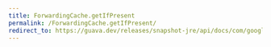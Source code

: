 ```yaml
---
title: ForwardingCache.getIfPresent
permalink: /ForwardingCache.getIfPresent/
redirect_to: https://guava.dev/releases/snapshot-jre/api/docs/com/google/common/cache/ForwardingCache.html#getIfPresent-java.lang.Object-
---
```

